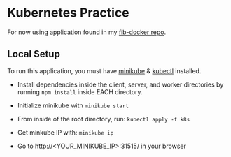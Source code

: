# Kubernetes Practice

For now using application found in my [fib-docker repo](https://github.com/lukeschuyler/fib-docker).

## Local Setup

To run this application, you must have [minikube](https://kubernetes.io/docs/tasks/tools/install-minikube/) & [kubectl](https://kubernetes.io/docs/tasks/tools/install-kubectl/) installed.

- Install dependencies inside the client, server, and worker directories by running `npm install`   inside EACH directory.

- Initialize minikube with 
    `minikube start`

- From inside of the root directory, run:
    `kubectl apply -f k8s`

- Get minkube IP with:
    `minikube ip`

- Go to http://<YOUR_MINIKUBE_IP>:31515/ in your browser